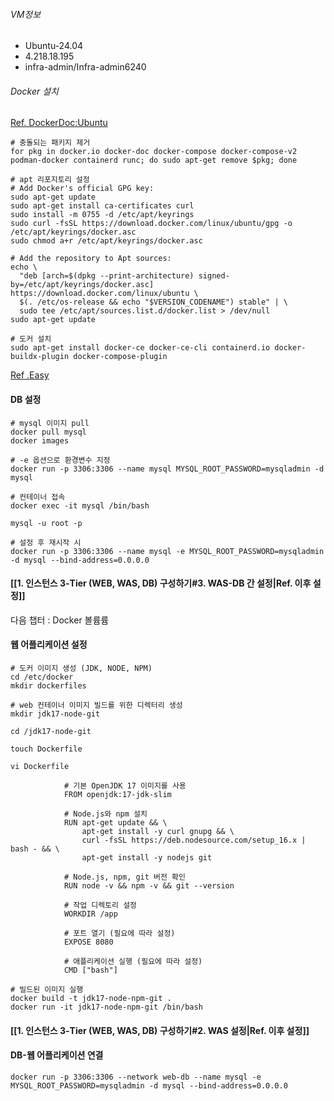 ###### VM정보
- Ubuntu-24.04
- 4.218.18.195
- infra-admin/Infra-admin6240
###### Docker 설치
[Ref. DockerDoc:Ubuntu](https://docs.docker.com/engine/install/ubuntu/)
```
# 충돌되는 패키지 제거
for pkg in docker.io docker-doc docker-compose docker-compose-v2 podman-docker containerd runc; do sudo apt-get remove $pkg; done

# apt 리포지토리 설정
# Add Docker's official GPG key:
sudo apt-get update
sudo apt-get install ca-certificates curl
sudo install -m 0755 -d /etc/apt/keyrings
sudo curl -fsSL https://download.docker.com/linux/ubuntu/gpg -o /etc/apt/keyrings/docker.asc
sudo chmod a+r /etc/apt/keyrings/docker.asc

# Add the repository to Apt sources:
echo \
  "deb [arch=$(dpkg --print-architecture) signed-by=/etc/apt/keyrings/docker.asc] https://download.docker.com/linux/ubuntu \
  $(. /etc/os-release && echo "$VERSION_CODENAME") stable" | \
  sudo tee /etc/apt/sources.list.d/docker.list > /dev/null
sudo apt-get update

# 도커 설치
sudo apt-get install docker-ce docker-ce-cli containerd.io docker-buildx-plugin docker-compose-plugin
```

[Ref .Easy](https://da2uns2.tistory.com/entry/Docker-%EB%8F%84%EC%BB%A4%EB%A5%BC-%ED%86%B5%ED%95%9C-3-tier-%EA%B5%AC%EC%A1%B0-%EA%B5%AC%EC%B6%95)
#### DB 설정
```
# mysql 이미지 pull
docker pull mysql
docker images

# -e 옵션으로 환경변수 지정
docker run -p 3306:3306 --name mysql MYSQL_ROOT_PASSWORD=mysqladmin -d mysql

# 컨테이너 접속
docker exec -it mysql /bin/bash 

mysql -u root -p

# 설정 후 재시작 시
docker run -p 3306:3306 --name mysql -e MYSQL_ROOT_PASSWORD=mysqladmin -d mysql --bind-address=0.0.0.0
```
#### [[1. 인스턴스 3-Tier (WEB, WAS, DB) 구성하기#3. WAS-DB 간 설정|Ref. 이후 설정]]
다음 챕터 : Docker 볼륨륨
#### 웹 어플리케이션 설정
```
# 도커 이미지 생성 (JDK, NODE, NPM)
cd /etc/docker
mkdir dockerfiles

# web 컨테이너 이미지 빌드를 위한 디렉터리 생성
mkdir jdk17-node-git

cd /jdk17-node-git

touch Dockerfile

vi Dockerfile

			# 기본 OpenJDK 17 이미지를 사용
			FROM openjdk:17-jdk-slim
			
			# Node.js와 npm 설치
			RUN apt-get update && \
			    apt-get install -y curl gnupg && \
			    curl -fsSL https://deb.nodesource.com/setup_16.x | bash - && \
			    apt-get install -y nodejs git
			
			# Node.js, npm, git 버전 확인
			RUN node -v && npm -v && git --version
			
			# 작업 디렉토리 설정
			WORKDIR /app
			
			# 포트 열기 (필요에 따라 설정)
			EXPOSE 8080
			
			# 애플리케이션 실행 (필요에 따라 설정)
			CMD ["bash"]

# 빌드된 이미지 실행
docker build -t jdk17-node-npm-git .
docker run -it jdk17-node-npm-git /bin/bash
```
#### [[1. 인스턴스 3-Tier (WEB, WAS, DB) 구성하기#2. WAS 설정|Ref. 이후 설정]]
#### DB-웹 어플리케이션 연결
```
docker run -p 3306:3306 --network web-db --name mysql -e MYSQL_ROOT_PASSWORD=mysqladmin -d mysql --bind-address=0.0.0.0
```